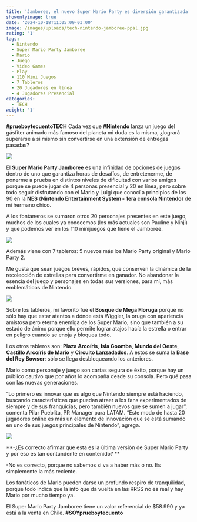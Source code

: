 ```yaml
---
title: 'Jamboree, el nuevo Super Mario Party es diversión garantizada'
showonlyimage: true
date: '2024-10-18T11:05:09-03:00'
image: /images/uploads/tech-nintendo-jamboree-ppal.jpg
rating: '1'
tags:
  - Nintendo
  - Super Mario Party Jamboree
  - Mario
  - Juego
  - Video Games
  - Play
  - 110 Mini Juegos
  - 7 Tableros
  - 20 Jugadores en línea
  - 4 Jugadores Presencial
categories:
  - TECH
weight: '1'
---
```

**\#prueboytecuentoTECH** Cada vez que **\#Nintendo** lanza un juego del gásfiter animado más famoso del planeta mi duda es la misma, ¿logrará superarse a si mismo sin convertirse en una extensión de entregas pasadas? 

<!--more-->

![](/images/uploads/tech-nintendo-jamboree-ppal.jpg)

El **Super Mario Party Jamboree** es una infinidad de opciones de juegos dentro de uno que garantiza horas de desafíos, de entretenerme, de ponerme a prueba en distintos niveles de dificultad con varios amigos porque se puede jugar de 4 personas presencial y 20 en línea, pero sobre todo seguir disfrutando con el Mario y Luigi que conocí a principios de los 90 en la **NES** (**Nintendo Entertainment System - 1era consola Nintendo**) de mi hermano chico.

A los fontaneros se sumaron otros 20 personajes presentes en este juego, muchos de los cuales ya conocemos (los más actuales son Pauline y Ninji) y que podemos ver en los 110 minijuegos que tiene el Jamboree. 

![](/images/uploads/tech-nintendo-jam-pers-2.jpg)

Además viene con 7 tableros: 5 nuevos más los Mario Party original y Mario Party 2.

Me gusta que sean juegos breves, rápidos, que conserven la dinámica de la recolección de estrellas para convertirme en ganador. No abandonar la esencia del juego y personajes en todas sus versiones, para mí, más emblemáticos de Nintendo.

![](/images/uploads/tech-nintendo-jamb-mario.jpg)

Sobre los tableros, mi favorito fue el **Bosque de Mega Floruga** porque no sólo hay que estar atentos a dónde está Wiggler, la oruga con apariencia amistosa pero eterna enemiga de los Super Mario, sino que también a su estado de ánimo porque ello permite lograr atajos hacía la estrella o entrar en peligro cuando se enoja y bloquea todo.

Los otros tableros son: **Plaza Arcoíris**, **Isla Goomba**, **Mundo del Oeste**, **Castillo Arcoíris de Mario** y **Circuito Lanzadados**. A estos se suma la **Base del Rey Bowser**: sólo se llega desbloqueando los anteriores.

Mario como personaje y juego son cartas segura de éxito, porque hay un público cautivo que por años lo acompaña desde su consola. Pero qué pasa con las nuevas generaciones.

“Lo primero es innovar que es algo que Nintendo siempre está haciendo, buscando características que puedan atraer a los fans experimentados de siempre y de sus franquicias, pero también nuevos que se sumen a jugar”, comenta Pilar Pueblita, PR Manager para LATAM. “Este modo de hasta 20 jugadores online es más un elemento de innovación que se está sumando en uno de sus juegos principales de Nintendo”, agrega.

![](/images/uploads/tech-nintendo-jamb-pilar-p.jpg)

**\-¿Es correcto afirmar que esta es la última versión de Super Mario Party y por eso es tan contundente en contenido?
**

\-No es correcto, porque no sabemos si va a haber más o no. Es simplemente la más reciente.

Los fanáticos de Mario pueden darse un profundo respiro de tranquilidad, porque todo indica que la info que da vuelta en las RRSS no es real y hay Mario por mucho tiempo ya.

El Super Mario Party Jamboree tiene un valor referencial de $58.990 y ya está a la venta en Chile. **\#SOYprueboytecuento**
